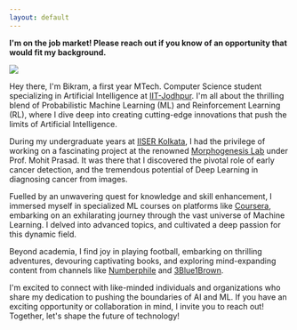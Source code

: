 ```yaml
---
layout: default
---
```

**I'm on the job market! Please reach out if you know of an opportunity that would fit my background.**

<img class="profile-picture" src="bits-logo.png">

Hey there, I'm Bikram, a first year MTech. Computer Science student specializing in Artificial Intelligence at [IIT-Jodhpur](https://www.iitj.ac.in/). I'm all about the thrilling blend of Probabilistic Machine Learning (ML) and Reinforcement Learning (RL), where I dive deep into creating cutting-edge innovations that push the limits of Artificial Intelligence.


During my undergraduate years at [IISER Kolkata](https://www.iiserkol.ac.in/web/en/#gsc.tab=0), I had the privilege of working on a fascinating project at the renowned [Morphogenesis Lab](https://sites.google.com/view/morphogenesis-lab-iiserkolkata/about-us?authuser=0) under Prof. Mohit Prasad. It was there that I discovered the pivotal role of early cancer detection, and the tremendous potential of Deep Learning in diagnosing cancer from images.

Fuelled by an unwavering quest for knowledge and skill enhancement, I immersed myself in specialized ML courses on platforms like [Coursera](https://www.coursera.org/), embarking on an exhilarating journey through the vast universe of Machine Learning. I delved into advanced topics, and cultivated a deep passion for this dynamic field.

Beyond academia, I find joy in playing football, embarking on thrilling adventures, devouring captivating books, and exploring mind-expanding content from channels like [Numberphile](https://www.numberphile.com/) and [3Blue1Brown](https://www.3blue1brown.com/).

I'm excited to connect with like-minded individuals and organizations who share my dedication to pushing the boundaries of AI and ML. If you have an exciting opportunity or collaboration in mind, I invite you to reach out! Together, let's shape the future of technology!

